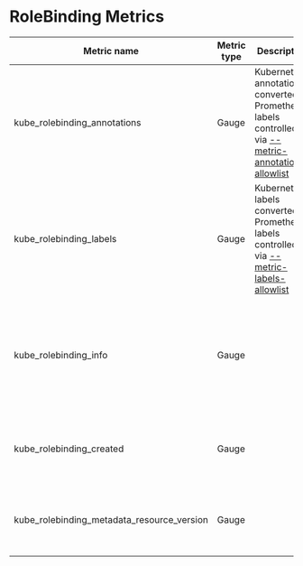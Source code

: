 # RoleBinding Metrics

| Metric name                                | Metric type | Description                                                                                                               | Labels/tags                                                                                                                                                       | Status       |
| ------------------------------------------ | ----------- | ------------------------------------------------------------------------------------------------------------------------- | ----------------------------------------------------------------------------------------------------------------------------------------------------------------- | ------------ |
| kube_rolebinding_annotations               | Gauge       | Kubernetes annotations converted to Prometheus labels controlled via [--metric-annotations-allowlist](./cli-arguments.md) | `rolebinding`=&lt;rolebinding-name&gt; <br> `namespace`=&lt;rolebinding-namespace&gt;                                                                             | EXPERIMENTAL |
| kube_rolebinding_labels                    | Gauge       | Kubernetes labels converted to Prometheus labels controlled via [--metric-labels-allowlist](./cli-arguments.md)           | `rolebinding`=&lt;rolebinding-name&gt; <br> `namespace`=&lt;rolebinding-namespace&gt;                                                                             | EXPERIMENTAL |
| kube_rolebinding_info                      | Gauge       |                                                                                                                           | `rolebinding`=&lt;rolebinding-name&gt; <br> `namespace`=&lt;rolebinding-namespace&gt; <br> `roleref_kind`=&lt;role-kind&gt; <br> `roleref_name`=&lt;role-name&gt; | EXPERIMENTAL |
| kube_rolebinding_created                   | Gauge       |                                                                                                                           | `rolebinding`=&lt;rolebinding-name&gt; <br> `namespace`=&lt;rolebinding-namespace&gt;                                                                             | EXPERIMENTAL |
| kube_rolebinding_metadata_resource_version | Gauge       |                                                                                                                           | `rolebinding`=&lt;rolebinding-name&gt; <br> `namespace`=&lt;rolebinding-namespace&gt;                                                                             | EXPERIMENTAL |
